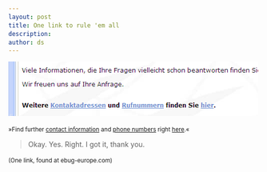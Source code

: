 ```yaml
---
layout: post
title: One link to rule 'em all
description:
author: ds
---
```



![Kontakttelefonhier](/content/images/2015/02/kontakttelefonhier.png)

<small>»Find further [contact information](#) and [phone numbers](#) right [here](#).«</small>  

> Okay. Yes. Right. I got it, thank you.

<small>(One link, found at ebug-europe.com)</small>



